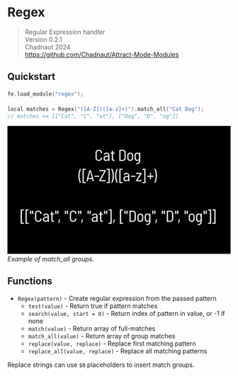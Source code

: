 # Regex

> Regular Expression handler  
> Version 0.2.1  
> Chadnaut 2024  
> https://github.com/Chadnaut/Attract-Mode-Modules

## Quickstart

```cpp
fe.load_module("regex");

local matches = Regex("([A-Z])([a-z]+)").match_all("Cat Dog");
// matches == [["Cat", "C", "at"], ["Dog", "D", "og"]]
```

![Example](example.png)\
*Example of match_all groups.*

## Functions

- `Regex(pattern)` - Create regular expression from the passed pattern
  - `test(value)` - Return true if pattern matches
  - `search(value, start = 0)` - Return index of pattern in value, or -1 if none
  - `match(value)` - Return array of full-matches
  - `match_all(value)` - Return array of group matches
  - `replace(value, replace)` - Replace first matching pattern
  - `replace_all(value, replace)` - Replace all matching patterns

Replace strings can use `$0` placeholders to insert match groups.